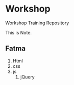 # Workshop
Workshop Training Repository

This is Note.

<!--Fatma Ragab-->
## Fatma
1. Html
1. css
1. js
   1. jQuery


